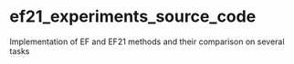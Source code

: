 # ef21_experiments_source_code
Implementation of EF and EF21 methods and their comparison on several tasks

